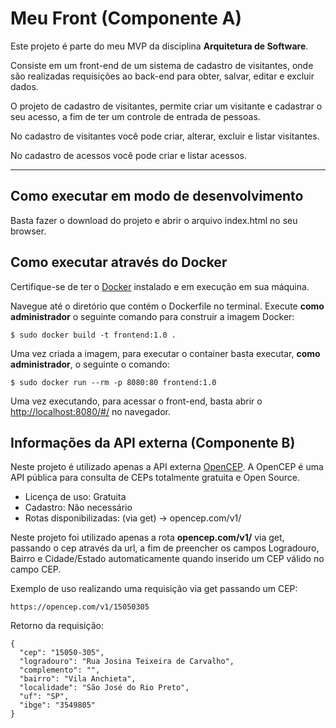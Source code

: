 # Meu Front (Componente A)

Este projeto é parte do meu MVP da disciplina **Arquitetura de Software**.

Consiste em um front-end de um sistema de cadastro de visitantes, onde são realizadas requisições ao back-end  para obter, salvar, editar e excluir dados.

O projeto de cadastro de visitantes, permite criar um visitante e cadastrar o seu acesso, a fim de ter um controle de entrada de pessoas.

No cadastro de visitantes você pode criar, alterar, excluir e listar visitantes.

No cadastro de acessos você pode criar e listar acessos.

---
## Como executar em modo de desenvolvimento

Basta fazer o download do projeto e abrir o arquivo index.html no seu browser.

## Como executar através do Docker

Certifique-se de ter o [Docker](https://docs.docker.com/engine/install/) instalado e em execução em sua máquina.

Navegue até o diretório que contém o Dockerfile no terminal.
Execute **como administrador** o seguinte comando para construir a imagem Docker:

```
$ sudo docker build -t frontend:1.0 .
```

Uma vez criada a imagem, para executar o container basta executar, **como administrador**, o seguinte o comando:

```
$ sudo docker run --rm -p 8080:80 frontend:1.0
```

Uma vez executando, para acessar o front-end, basta abrir o [http://localhost:8080/#/](http://localhost:8080/#/) no navegador.

## Informações da API externa (Componente B)

Neste projeto é utilizado apenas a API externa [OpenCEP](https://opencep.com).
A OpenCEP é uma API pública para consulta de CEPs totalmente gratuita e Open Source.

- Licença de uso: Gratuita
- Cadastro: Não necessário
- Rotas disponibilizadas: (via get) -> opencep.com/v1/

Neste projeto foi utilizado apenas a rota **opencep.com/v1/** via get, passando o cep através da url, a fim de preencher os campos Logradouro, Bairro e Cidade/Estado automaticamente quando inserido um CEP válido no campo CEP.


Exemplo de uso realizando uma requisição via get passando um CEP:

```
https://opencep.com/v1/15050305
```

Retorno da requisição:

```
{
  "cep": "15050-305",
  "logradouro": "Rua Josina Teixeira de Carvalho",
  "complemento": "",
  "bairro": "Vila Anchieta",
  "localidade": "São José do Rio Preto",
  "uf": "SP",
  "ibge": "3549805"
}

```

